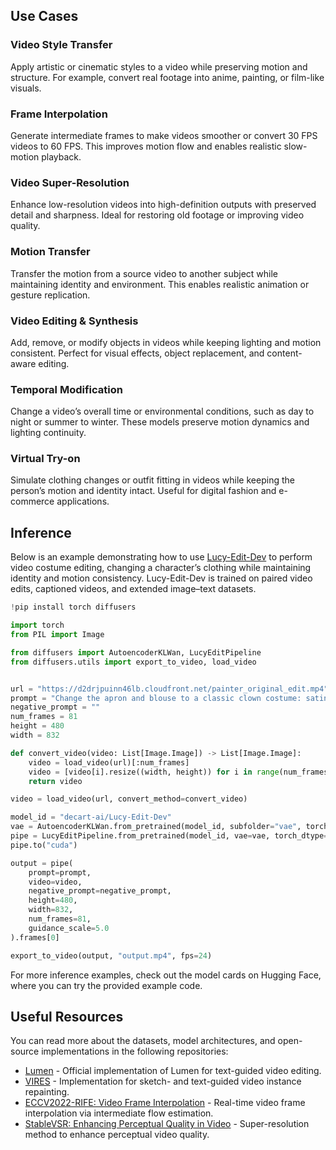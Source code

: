 ## Use Cases

### Video Style Transfer

Apply artistic or cinematic styles to a video while preserving motion and structure. For example, convert real footage into anime, painting, or film-like visuals.

### Frame Interpolation

Generate intermediate frames to make videos smoother or convert 30 FPS videos to 60 FPS. This improves motion flow and enables realistic slow-motion playback.

### Video Super-Resolution

Enhance low-resolution videos into high-definition outputs with preserved detail and sharpness. Ideal for restoring old footage or improving video quality.

### Motion Transfer

Transfer the motion from a source video to another subject while maintaining identity and environment. This enables realistic animation or gesture replication.

### Video Editing & Synthesis

Add, remove, or modify objects in videos while keeping lighting and motion consistent. Perfect for visual effects, object replacement, and content-aware editing.

### Temporal Modification

Change a video’s overall time or environmental conditions, such as day to night or summer to winter. These models preserve motion dynamics and lighting continuity.

### Virtual Try-on

Simulate clothing changes or outfit fitting in videos while keeping the person’s motion and identity intact. Useful for digital fashion and e-commerce applications.

## Inference

Below is an example demonstrating how to use [Lucy-Edit-Dev](https://huggingface.co/decart-ai/Lucy-Edit-Dev) to perform video costume editing, changing a character’s clothing while maintaining identity and motion consistency. Lucy-Edit-Dev is trained on paired video edits, captioned videos, and extended image–text datasets.

```python
!pip install torch diffusers

import torch
from PIL import Image

from diffusers import AutoencoderKLWan, LucyEditPipeline
from diffusers.utils import export_to_video, load_video


url = "https://d2drjpuinn46lb.cloudfront.net/painter_original_edit.mp4"
prompt = "Change the apron and blouse to a classic clown costume: satin polka-dot jumpsuit in bright primary colors, ruffled white collar, oversized pom-pom buttons, white gloves, oversized red shoes, red foam nose; soft window light from left, eye-level medium shot, natural folds and fabric highlights."
negative_prompt = ""
num_frames = 81
height = 480
width = 832

def convert_video(video: List[Image.Image]) -> List[Image.Image]:
    video = load_video(url)[:num_frames]
    video = [video[i].resize((width, height)) for i in range(num_frames)]
    return video

video = load_video(url, convert_method=convert_video)

model_id = "decart-ai/Lucy-Edit-Dev"
vae = AutoencoderKLWan.from_pretrained(model_id, subfolder="vae", torch_dtype=torch.float32)
pipe = LucyEditPipeline.from_pretrained(model_id, vae=vae, torch_dtype=torch.bfloat16)
pipe.to("cuda")

output = pipe(
    prompt=prompt,
    video=video,
    negative_prompt=negative_prompt,
    height=480,
    width=832,
    num_frames=81,
    guidance_scale=5.0
).frames[0]

export_to_video(output, "output.mp4", fps=24)
```

For more inference examples, check out the model cards on Hugging Face, where you can try the provided example code.

## Useful Resources

You can read more about the datasets, model architectures, and open-source implementations in the following repositories:

- [Lumen](https://github.com/Kunbyte-AI/Lumen) - Official implementation of Lumen for text-guided video editing.
- [VIRES](https://github.com/suimuc/VIRES) - Implementation for sketch- and text-guided video instance repainting.
- [ECCV2022-RIFE: Video Frame Interpolation](https://github.com/hzwer/ECCV2022-RIFE) - Real-time video frame interpolation via intermediate flow estimation.
- [StableVSR: Enhancing Perceptual Quality in Video](https://github.com/claudiom4sir/StableVSR) - Super-resolution method to enhance perceptual video quality.
